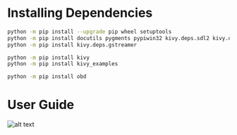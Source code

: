 # Installing Dependencies
```sh
python -m pip install --upgrade pip wheel setuptools
python -m pip install docutils pygments pypiwin32 kivy.deps.sdl2 kivy.deps.glew
python -m pip install kivy.deps.gstreamer

python -m pip install kivy
python -m pip install kivy_examples
```

```sh
python -m pip install obd
```

# User Guide
![alt text](./NavODO_UserGuide.png.png "User Guide Image")

